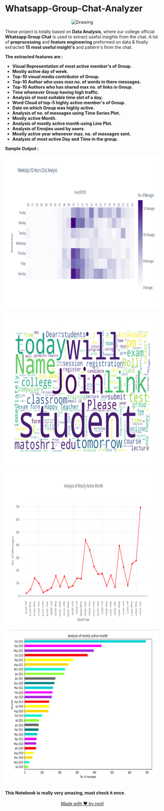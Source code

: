 # Whatsapp-Group-Chat-Analyzer

<p align = "center">
  <img class="center" src = "https://upload.wikimedia.org/wikipedia/commons/6/6b/WhatsApp.svg" alt = "Drawing" style = "width : 300px;">
</p>

These project is totally based on __Data Analysis__, where our college official __Whatsapp Group Chat__ is used to extract useful insights from the chat. A lot of __preprocessing__ and __feature engineering__ preformed on data & finally extracted __15 most useful insight's__ and pattern's from the chat.

<b>The extracted features are : </b>
* <b> Visual Representation of most active member's of Group.</b>
* <b> Mostly active day of week.</b>
* <b> Top-10 visual media contributor of Group.</b>
* <b> Top-10 Author who uses max no. of words in there messages.</b>
* <b> Top-10 Authors who has shared max no. of links in Group.</b>
* <b> Time whenever Group having high traffic.</b>
* <b> Analysis of most suitable time slot of a day.</b>
* <b> Word Cloud of top-5 highly active member's of Group.</b>
* <b> Date on which Group was highly active.</b>
* <b> Analysis of no. of messages using Time Series Plot.</b>
* <b> Mostly active Month.</b>
* <b> Analysis of mostly active month using Line Plot.</b>
* <b> Analysis of Emojies used by users.</b>
* <b> Mostly active year whenever max. no. of messages sent.</b>
* <b> Analysis of most active Day and Time in the group.</b>

<b>Sample Output : </b>
<p align="center">
  <img class="center" src ="/Sample/wp1.png" alt="Drawing" style="width : 900px; height : 500px">
</p>

<p align="center">
  <img class="center" src ="/Sample/wp4.png" alt="Drawing" style="width : 900px; height : 500px">
</p>

<p align="center">
  <img class="center" src ="/Sample/wp2.png" alt="Drawing" style="width : 900px; height : 500px">
</p>

<p align="center">
  <img class="center" src ="/Sample/wp3.png" alt="Drawing" style="width : 900px; height : 500px">
</p>

#### This Notebook is really very amazing, must check it once.

<p align="center">
  <a href="https://www.linkedin.com/in/ronylpatil/">Made with ❤ by ronil</a>
</p>
